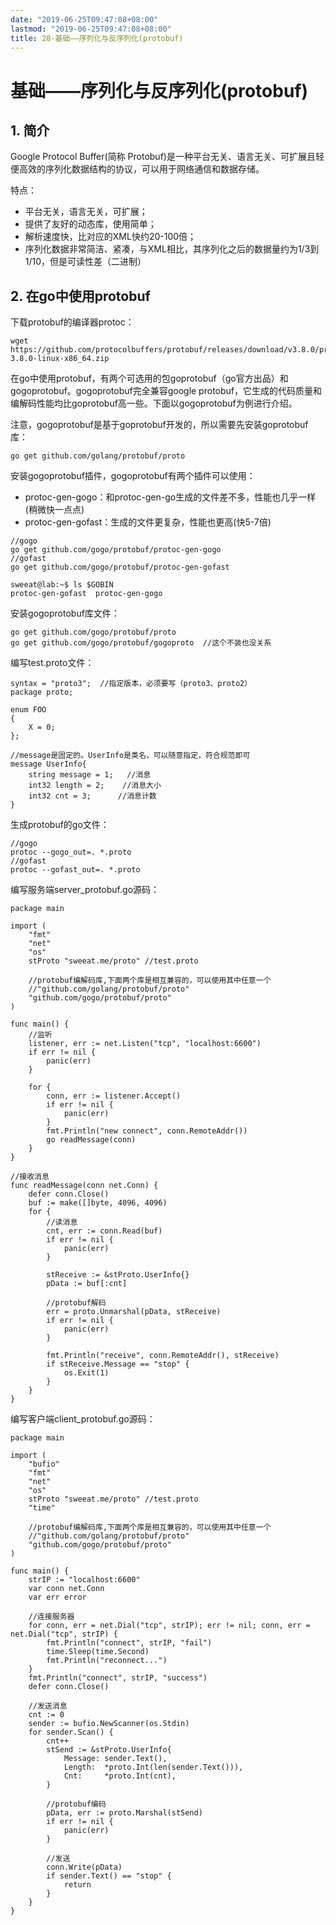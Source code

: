 ```yaml
---
date: "2019-06-25T09:47:08+08:00"
lastmod: "2019-06-25T09:47:08+08:00"
title: 28-基础——序列化与反序列化(protobuf)
---
```

# 基础——序列化与反序列化(protobuf) #

## 1. 简介 ##

Google Protocol Buffer(简称 Protobuf)是一种平台无关、语言无关、可扩展且轻便高效的序列化数据结构的协议，可以用于网络通信和数据存储。

特点：

* 平台无关，语言无关，可扩展；
* 提供了友好的动态库，使用简单；
* 解析速度快，比对应的XML快约20-100倍；
* 序列化数据非常简洁、紧凑，与XML相比，其序列化之后的数据量约为1/3到1/10，但是可读性差（二进制）

## 2. 在go中使用protobuf ##

下载protobuf的编译器protoc：

```
wget https://github.com/protocolbuffers/protobuf/releases/download/v3.8.0/protoc-3.8.0-linux-x86_64.zip
```

在go中使用protobuf，有两个可选用的包goprotobuf（go官方出品）和gogoprotobuf。gogoprotobuf完全兼容google protobuf，它生成的代码质量和编解码性能均比goprotobuf高一些。下面以gogoprotobuf为例进行介绍。

注意，gogoprotobuf是基于goprotobuf开发的，所以需要先安装goprotobuf库：

```
go get github.com/golang/protobuf/proto
```

安装gogoprotobuf插件，gogoprotobuf有两个插件可以使用：

* protoc-gen-gogo：和protoc-gen-go生成的文件差不多，性能也几乎一样(稍微快一点点)
* protoc-gen-gofast：生成的文件更复杂，性能也更高(快5-7倍)

```
//gogo
go get github.com/gogo/protobuf/protoc-gen-gogo
//gofast
go get github.com/gogo/protobuf/protoc-gen-gofast

sweeat@lab:~$ ls $GOBIN
protoc-gen-gofast  protoc-gen-gogo
```

安装gogoprotobuf库文件：

```
go get github.com/gogo/protobuf/proto
go get github.com/gogo/protobuf/gogoproto  //这个不装也没关系
```

编写test.proto文件：

```
syntax = "proto3";  //指定版本，必须要写（proto3、proto2）  
package proto;

enum FOO 
{ 
    X = 0; 
};

//message是固定的。UserInfo是类名，可以随意指定，符合规范即可
message UserInfo{
    string message = 1;   //消息
    int32 length = 2;    //消息大小
    int32 cnt = 3;      //消息计数
}
```

生成protobuf的go文件：

```
//gogo
protoc --gogo_out=. *.proto
//gofast
protoc --gofast_out=. *.proto
```

编写服务端server_protobuf.go源码：

```
package main

import (
    "fmt"
    "net"
    "os"
    stProto "sweeat.me/proto" //test.proto

    //protobuf编解码库,下面两个库是相互兼容的，可以使用其中任意一个
    //"github.com/golang/protobuf/proto"
    "github.com/gogo/protobuf/proto"
)

func main() {
    //监听
    listener, err := net.Listen("tcp", "localhost:6600")
    if err != nil {
        panic(err)
    }

    for {
        conn, err := listener.Accept()
        if err != nil {
            panic(err)
        }
        fmt.Println("new connect", conn.RemoteAddr())
        go readMessage(conn)
    }
}

//接收消息
func readMessage(conn net.Conn) {
    defer conn.Close()
    buf := make([]byte, 4096, 4096)
    for {
        //读消息
        cnt, err := conn.Read(buf)
        if err != nil {
            panic(err)
        }

        stReceive := &stProto.UserInfo{}
        pData := buf[:cnt]

        //protobuf解码
        err = proto.Unmarshal(pData, stReceive)
        if err != nil {
            panic(err)
        }

        fmt.Println("receive", conn.RemoteAddr(), stReceive)
        if stReceive.Message == "stop" {
            os.Exit(1)
        }
    }
}
```

编写客户端client_protobuf.go源码：

```
package main

import (
    "bufio"
    "fmt"
    "net"
    "os"
    stProto "sweeat.me/proto" //test.proto
    "time"

    //protobuf编解码库,下面两个库是相互兼容的，可以使用其中任意一个
    //"github.com/golang/protobuf/proto"
    "github.com/gogo/protobuf/proto"
)

func main() {
    strIP := "localhost:6600"
    var conn net.Conn
    var err error

    //连接服务器
    for conn, err = net.Dial("tcp", strIP); err != nil; conn, err = net.Dial("tcp", strIP) {
        fmt.Println("connect", strIP, "fail")
        time.Sleep(time.Second)
        fmt.Println("reconnect...")
    }
    fmt.Println("connect", strIP, "success")
    defer conn.Close()

    //发送消息
    cnt := 0
    sender := bufio.NewScanner(os.Stdin)
    for sender.Scan() {
        cnt++
        stSend := &stProto.UserInfo{
            Message: sender.Text(),
            Length:  *proto.Int(len(sender.Text())),
            Cnt:     *proto.Int(cnt),
        }

        //protobuf编码
        pData, err := proto.Marshal(stSend)
        if err != nil {
            panic(err)
        }

        //发送
        conn.Write(pData)
        if sender.Text() == "stop" {
            return
        }
    }
}
```

